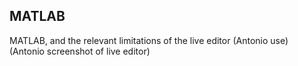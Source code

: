 ## MATLAB
MATLAB, and the relevant limitations of the live editor
(Antonio use)
(Antonio screenshot of live editor)
